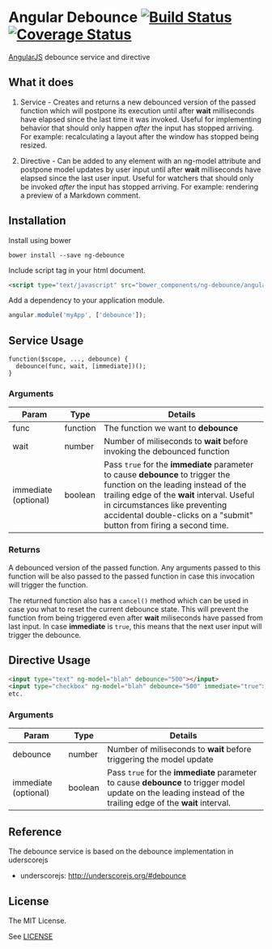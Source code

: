 Angular Debounce [![Build Status](https://travis-ci.org/shahata/angular-debounce.svg?branch=master)](https://travis-ci.org/shahata/angular-debounce) [![Coverage Status](https://coveralls.io/repos/shahata/angular-debounce/badge.png?branch=master)](https://coveralls.io/r/shahata/angular-debounce?branch=master)
================

[AngularJS](http://www.angularjs.org) debounce service and directive

## What it does

1. Service - Creates and returns a new debounced version of the passed function which will postpone its execution until after **wait** milliseconds have elapsed since the last time it was invoked. Useful for implementing behavior that should only happen *after* the input has stopped arriving. For example: recalculating a layout after the window has stopped being resized.

2. Directive - Can be added to any element with an ng-model attribute and postpone model updates by user input until after **wait** milliseconds have elapsed since the last user input. Useful for watchers that should only be invoked *after* the input has stopped arriving. For example: rendering a preview of a Markdown comment.


## Installation

Install using bower

`bower install --save ng-debounce`

Include script tag in your html document.

```html
<script type="text/javascript" src="bower_components/ng-debounce/angular-debounce.js"></script>
```

Add a dependency to your application module.

```javascript
angular.module('myApp', ['debounce']);
```

## Service Usage

```
function($scope, ..., debounce) {
  debounce(func, wait, [immediate])();
}
```

### Arguments

|Param|Type|Details|
|---|---|---|
|func|function|The function we want to **debounce**|
|wait|number|Number of miliseconds to **wait** before invoking the debounced function|
|immediate (optional)|boolean|Pass `true` for the **immediate** parameter to cause **debounce** to trigger the function on the leading instead of the trailing edge of the **wait** interval. Useful in circumstances like preventing accidental double-clicks on a "submit" button from firing a second time.|

### Returns

A debounced version of the passed function. Any arguments passed to this function will be also passed to the passed function in case this invocation will trigger the function.

The returned function also has a `cancel()` method which can be used in case you what to reset the current debounce state. This will prevent the function from being triggered even after **wait** miliseconds have passed from last input. In case **immediate** is `true`, this means that the next user input will trigger the debounce.

## Directive Usage

```html
<input type="text" ng-model="blah" debounce="500"></input>
<input type="checkbox" ng-model="blah" debounce="500" immediate="true"></input>
etc.
```

### Arguments

|Param|Type|Details|
|---|---|---|
|debounce|number|Number of miliseconds to **wait** before triggering the model update|
|immediate (optional)|boolean|Pass `true` for the **immediate** parameter to cause **debounce** to trigger model update on the leading instead of the trailing edge of the **wait** interval.|

## Reference

The debounce service is based on the debounce implementation in uderscorejs
* underscorejs: http://underscorejs.org/#debounce

## License

The MIT License.

See [LICENSE](https://github.com/shahata/angular-debounce/blob/master/LICENSE)
